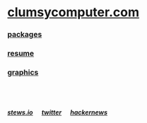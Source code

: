# [clumsycomputer.com](https://clumsycomputer.com)

### [packages](https://clumsycomputer.com/software/packages)

### [resume](https://clumsycomputer.com/software/resume)

### [graphics](https://clumsycomputer.com/art/graphics)
## &nbsp;

[_**stews.io**_](https://clumsycomputer.stews.io)&nbsp;&nbsp;&nbsp;&nbsp;&nbsp;[_**twitter**_](https://twitter.com/c1umsyc0mputer)&nbsp;&nbsp;&nbsp;&nbsp;&nbsp;[_**hackernews**_](https://news.ycombinator.com/user?id=clumsycomputer)
